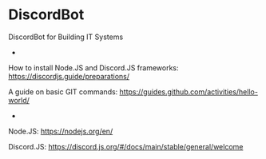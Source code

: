 # DiscordBot
DiscordBot for Building IT Systems

- 

How to install Node.JS and Discord.JS frameworks: https://discordjs.guide/preparations/

A guide on basic GIT commands: https://guides.github.com/activities/hello-world/

-

Node.JS: https://nodejs.org/en/

Discord.JS: https://discord.js.org/#/docs/main/stable/general/welcome
